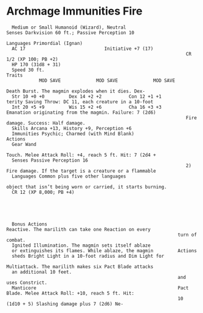 # Archmage                                                        Immunities Fire

      Medium or Small Humanoid (Wizard), Neutral                      Senses Darkvision 60 ft.; Passive Perception 10
                                                                      Languages Primordial (Ignan)
      AC 17                             Initiative +7 (17)
                                                                      CR 1/2 (XP 100; PB +2)
      HP 170 (31d8 + 31)
      Speed 30 ft.                                                    Traits
                MOD SAVE             MOD SAVE             MOD SAVE
                                                                      Death Burst. The magmin explodes when it dies. Dex-
      Str 10 +0 +0         Dex 14 +2 +2          Con 12 +1 +1         terity Saving Throw: DC 11, each creature in a 10-foot
      Int 20 +5 +9         Wis 15 +2 +6          Cha 16 +3 +3         Emanation originating from the magmin. Failure: 7 (2d6)
                                                                      Fire damage. Success: Half damage.
      Skills Arcana +13, History +9, Perception +6
      Immunities Psychic; Charmed (with Mind Blank)                   Actions
      Gear Wand
                                                                      Touch. Melee Attack Roll: +4, reach 5 ft. Hit: 7 (2d4 +
      Senses Passive Perception 16
                                                                      2) Fire damage. If the target is a creature or a flammable
      Languages Common plus five other languages
                                                                      object that isn’t being worn or carried, it starts burning.
      CR 12 (XP 8,000; PB +4)





      Bonus Actions                                                Reactive. The marilith can take one Reaction on every
                                                                   turn of combat.
      Ignited Illumination. The magmin sets itself ablaze
      or extinguishes its flames. While ablaze, the magmin         Actions
      sheds Bright Light in a 10-foot radius and Dim Light for
                                                                   Multiattack. The marilith makes six Pact Blade attacks
      an additional 10 feet.
                                                                   and uses Constrict.
      Manticore                                                    Pact Blade. Melee Attack Roll: +10, reach 5 ft. Hit:
                                                                   10 (1d10 + 5) Slashing damage plus 7 (2d6) Ne-
